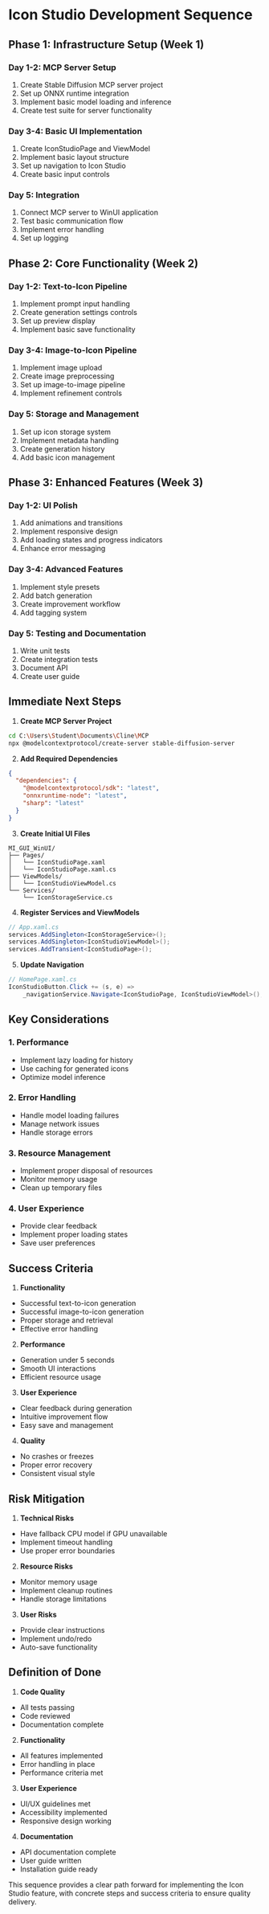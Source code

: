 # Icon Studio Development Sequence

## Phase 1: Infrastructure Setup (Week 1)

### Day 1-2: MCP Server Setup
1. Create Stable Diffusion MCP server project
2. Set up ONNX runtime integration
3. Implement basic model loading and inference
4. Create test suite for server functionality

### Day 3-4: Basic UI Implementation
1. Create IconStudioPage and ViewModel
2. Implement basic layout structure
3. Set up navigation to Icon Studio
4. Create basic input controls

### Day 5: Integration
1. Connect MCP server to WinUI application
2. Test basic communication flow
3. Implement error handling
4. Set up logging

## Phase 2: Core Functionality (Week 2)

### Day 1-2: Text-to-Icon Pipeline
1. Implement prompt input handling
2. Create generation settings controls
3. Set up preview display
4. Implement basic save functionality

### Day 3-4: Image-to-Icon Pipeline
1. Implement image upload
2. Create image preprocessing
3. Set up image-to-image pipeline
4. Implement refinement controls

### Day 5: Storage and Management
1. Set up icon storage system
2. Implement metadata handling
3. Create generation history
4. Add basic icon management

## Phase 3: Enhanced Features (Week 3)

### Day 1-2: UI Polish
1. Add animations and transitions
2. Implement responsive design
3. Add loading states and progress indicators
4. Enhance error messaging

### Day 3-4: Advanced Features
1. Implement style presets
2. Add batch generation
3. Create improvement workflow
4. Add tagging system

### Day 5: Testing and Documentation
1. Write unit tests
2. Create integration tests
3. Document API
4. Create user guide

## Immediate Next Steps

1. **Create MCP Server Project**
```bash
cd C:\Users\Student\Documents\Cline\MCP
npx @modelcontextprotocol/create-server stable-diffusion-server
```

2. **Add Required Dependencies**
```json
{
  "dependencies": {
    "@modelcontextprotocol/sdk": "latest",
    "onnxruntime-node": "latest",
    "sharp": "latest"
  }
}
```

3. **Create Initial UI Files**
```plaintext
MI_GUI_WinUI/
├── Pages/
│   └── IconStudioPage.xaml
│   └── IconStudioPage.xaml.cs
├── ViewModels/
│   └── IconStudioViewModel.cs
└── Services/
    └── IconStorageService.cs
```

4. **Register Services and ViewModels**
```csharp
// App.xaml.cs
services.AddSingleton<IconStorageService>();
services.AddSingleton<IconStudioViewModel>();
services.AddTransient<IconStudioPage>();
```

5. **Update Navigation**
```csharp
// HomePage.xaml.cs
IconStudioButton.Click += (s, e) => 
    _navigationService.Navigate<IconStudioPage, IconStudioViewModel>();
```

## Key Considerations

### 1. Performance
- Implement lazy loading for history
- Use caching for generated icons
- Optimize model inference

### 2. Error Handling
- Handle model loading failures
- Manage network issues
- Handle storage errors

### 3. Resource Management
- Implement proper disposal of resources
- Monitor memory usage
- Clean up temporary files

### 4. User Experience
- Provide clear feedback
- Implement proper loading states
- Save user preferences

## Success Criteria

1. **Functionality**
- Successful text-to-icon generation
- Successful image-to-icon generation
- Proper storage and retrieval
- Effective error handling

2. **Performance**
- Generation under 5 seconds
- Smooth UI interactions
- Efficient resource usage

3. **User Experience**
- Clear feedback during generation
- Intuitive improvement flow
- Easy save and management

4. **Quality**
- No crashes or freezes
- Proper error recovery
- Consistent visual style

## Risk Mitigation

1. **Technical Risks**
- Have fallback CPU model if GPU unavailable
- Implement timeout handling
- Use proper error boundaries

2. **Resource Risks**
- Monitor memory usage
- Implement cleanup routines
- Handle storage limitations

3. **User Risks**
- Provide clear instructions
- Implement undo/redo
- Auto-save functionality

## Definition of Done

1. **Code Quality**
- All tests passing
- Code reviewed
- Documentation complete

2. **Functionality**
- All features implemented
- Error handling in place
- Performance criteria met

3. **User Experience**
- UI/UX guidelines met
- Accessibility implemented
- Responsive design working

4. **Documentation**
- API documentation complete
- User guide written
- Installation guide ready

This sequence provides a clear path forward for implementing the Icon Studio feature, with concrete steps and success criteria to ensure quality delivery.